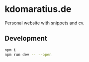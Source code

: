 # kdomaratius.de

Personal website with snippets and cv.

## Development

```bash
npm i
npm run dev -- --open
```
